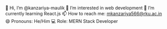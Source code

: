 👋 Hi, I’m @kanzariya-maulik
👀 I’m interested in web development
🌱 I’m currently learning React.js
📫 How to reach me: mkanzariya566@rku.ac.in
😄 Pronouns: He/Him
💻 Role: MERN Stack Developer
